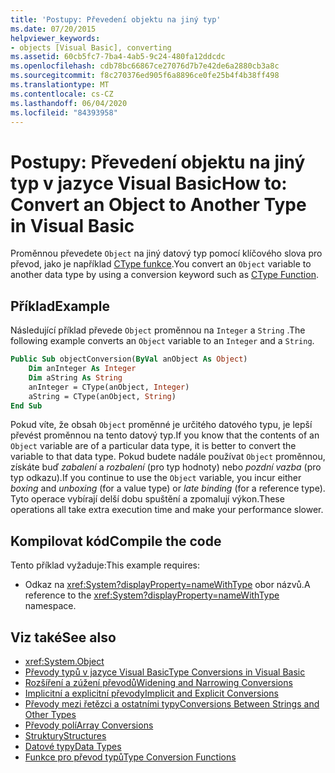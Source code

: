 ```yaml
---
title: 'Postupy: Převedení objektu na jiný typ'
ms.date: 07/20/2015
helpviewer_keywords:
- objects [Visual Basic], converting
ms.assetid: 60cb5fc7-7ba4-4ab5-9c24-480fa12ddcdc
ms.openlocfilehash: cdb78bc66867ce27076d7b7e42de6a2880cb3a8c
ms.sourcegitcommit: f8c270376ed905f6a8896ce0fe25b4f4b38ff498
ms.translationtype: MT
ms.contentlocale: cs-CZ
ms.lasthandoff: 06/04/2020
ms.locfileid: "84393958"
---
```

# <a name="how-to-convert-an-object-to-another-type-in-visual-basic"></a><span data-ttu-id="43af0-102">Postupy: Převedení objektu na jiný typ v jazyce Visual Basic</span><span class="sxs-lookup"><span data-stu-id="43af0-102">How to: Convert an Object to Another Type in Visual Basic</span></span>
<span data-ttu-id="43af0-103">Proměnnou převedete `Object` na jiný datový typ pomocí klíčového slova pro převod, jako je například [CType funkce](../../../language-reference/functions/ctype-function.md).</span><span class="sxs-lookup"><span data-stu-id="43af0-103">You convert an `Object` variable to another data type by using a conversion keyword such as [CType Function](../../../language-reference/functions/ctype-function.md).</span></span>  
  
## <a name="example"></a><span data-ttu-id="43af0-104">Příklad</span><span class="sxs-lookup"><span data-stu-id="43af0-104">Example</span></span>  
 <span data-ttu-id="43af0-105">Následující příklad převede `Object` proměnnou na `Integer` a `String` .</span><span class="sxs-lookup"><span data-stu-id="43af0-105">The following example converts an `Object` variable to an `Integer` and a `String`.</span></span>  
  
```vb  
Public Sub objectConversion(ByVal anObject As Object)  
    Dim anInteger As Integer  
    Dim aString As String  
    anInteger = CType(anObject, Integer)  
    aString = CType(anObject, String)  
End Sub  
```  
  
 <span data-ttu-id="43af0-106">Pokud víte, že obsah `Object` proměnné je určitého datového typu, je lepší převést proměnnou na tento datový typ.</span><span class="sxs-lookup"><span data-stu-id="43af0-106">If you know that the contents of an `Object` variable are of a particular data type, it is better to convert the variable to that data type.</span></span> <span data-ttu-id="43af0-107">Pokud budete nadále používat `Object` proměnnou, získáte buď *zabalení* a *rozbalení* (pro typ hodnoty) nebo *pozdní vazba* (pro typ odkazu).</span><span class="sxs-lookup"><span data-stu-id="43af0-107">If you continue to use the `Object` variable, you incur either *boxing* and *unboxing* (for a value type) or *late binding* (for a reference type).</span></span> <span data-ttu-id="43af0-108">Tyto operace vybírají delší dobu spuštění a zpomalují výkon.</span><span class="sxs-lookup"><span data-stu-id="43af0-108">These operations all take extra execution time and make your performance slower.</span></span>  
  
## <a name="compile-the-code"></a><span data-ttu-id="43af0-109">Kompilovat kód</span><span class="sxs-lookup"><span data-stu-id="43af0-109">Compile the code</span></span>  
 <span data-ttu-id="43af0-110">Tento příklad vyžaduje:</span><span class="sxs-lookup"><span data-stu-id="43af0-110">This example requires:</span></span>  
  
- <span data-ttu-id="43af0-111">Odkaz na <xref:System?displayProperty=nameWithType> obor názvů.</span><span class="sxs-lookup"><span data-stu-id="43af0-111">A reference to the <xref:System?displayProperty=nameWithType> namespace.</span></span>  
  
## <a name="see-also"></a><span data-ttu-id="43af0-112">Viz také</span><span class="sxs-lookup"><span data-stu-id="43af0-112">See also</span></span>

- <xref:System.Object>
- [<span data-ttu-id="43af0-113">Převody typů v jazyce Visual Basic</span><span class="sxs-lookup"><span data-stu-id="43af0-113">Type Conversions in Visual Basic</span></span>](type-conversions.md)
- [<span data-ttu-id="43af0-114">Rozšíření a zúžení převodů</span><span class="sxs-lookup"><span data-stu-id="43af0-114">Widening and Narrowing Conversions</span></span>](widening-and-narrowing-conversions.md)
- [<span data-ttu-id="43af0-115">Implicitní a explicitní převody</span><span class="sxs-lookup"><span data-stu-id="43af0-115">Implicit and Explicit Conversions</span></span>](implicit-and-explicit-conversions.md)
- [<span data-ttu-id="43af0-116">Převody mezi řetězci a ostatními typy</span><span class="sxs-lookup"><span data-stu-id="43af0-116">Conversions Between Strings and Other Types</span></span>](conversions-between-strings-and-other-types.md)
- [<span data-ttu-id="43af0-117">Převody polí</span><span class="sxs-lookup"><span data-stu-id="43af0-117">Array Conversions</span></span>](array-conversions.md)
- [<span data-ttu-id="43af0-118">Struktury</span><span class="sxs-lookup"><span data-stu-id="43af0-118">Structures</span></span>](structures.md)
- [<span data-ttu-id="43af0-119">Datové typy</span><span class="sxs-lookup"><span data-stu-id="43af0-119">Data Types</span></span>](../../../language-reference/data-types/index.md)
- [<span data-ttu-id="43af0-120">Funkce pro převod typů</span><span class="sxs-lookup"><span data-stu-id="43af0-120">Type Conversion Functions</span></span>](../../../language-reference/functions/type-conversion-functions.md)
